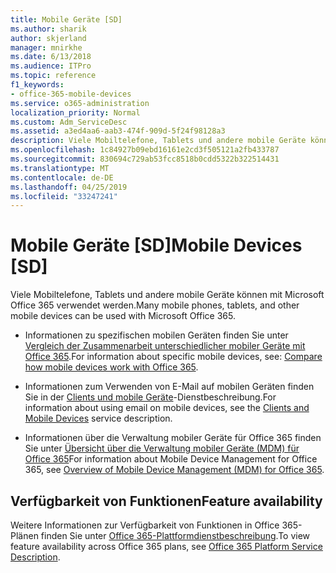 ```yaml
---
title: Mobile Geräte [SD]
ms.author: sharik
author: skjerland
manager: mnirkhe
ms.date: 6/13/2018
ms.audience: ITPro
ms.topic: reference
f1_keywords:
- office-365-mobile-devices
ms.service: o365-administration
localization_priority: Normal
ms.custom: Adm_ServiceDesc
ms.assetid: a3ed4aa6-aab3-474f-909d-5f24f98128a3
description: Viele Mobiltelefone, Tablets und andere mobile Geräte können mit Microsoft Office 365 verwendet werden.
ms.openlocfilehash: 1c84927b09ebd16161e2cd3f505121a2fb433787
ms.sourcegitcommit: 830694c729ab53fcc8518b0cdd5322b322514431
ms.translationtype: MT
ms.contentlocale: de-DE
ms.lasthandoff: 04/25/2019
ms.locfileid: "33247241"
---
```

# <a name="mobile-devices-sd"></a><span data-ttu-id="ea1d7-103">Mobile Geräte [SD]</span><span class="sxs-lookup"><span data-stu-id="ea1d7-103">Mobile Devices [SD]</span></span>

<span data-ttu-id="ea1d7-104">Viele Mobiltelefone, Tablets und andere mobile Geräte können mit Microsoft Office 365 verwendet werden.</span><span class="sxs-lookup"><span data-stu-id="ea1d7-104">Many mobile phones, tablets, and other mobile devices can be used with Microsoft Office 365.</span></span> 
  
- <span data-ttu-id="ea1d7-105">Informationen zu spezifischen mobilen Geräten finden Sie unter [Vergleich der Zusammenarbeit unterschiedlicher mobiler Geräte mit Office 365](https://go.microsoft.com/fwlink/p/?LinkId=282337).</span><span class="sxs-lookup"><span data-stu-id="ea1d7-105">For information about specific mobile devices, see: [Compare how mobile devices work with Office 365](https://go.microsoft.com/fwlink/p/?LinkId=282337).</span></span>
    
- <span data-ttu-id="ea1d7-106">Informationen zum Verwenden von E-Mail auf mobilen Geräten finden Sie in der [Clients und mobile Geräte](../exchange-online-service-description/clients-and-mobile-devices.md)-Dienstbeschreibung.</span><span class="sxs-lookup"><span data-stu-id="ea1d7-106">For information about using email on mobile devices, see the [Clients and Mobile Devices](../exchange-online-service-description/clients-and-mobile-devices.md) service description.</span></span> 
    
- <span data-ttu-id="ea1d7-107">Informationen über die Verwaltung mobiler Geräte für Office 365 finden Sie unter [Übersicht über die Verwaltung mobiler Geräte (MDM) für Office 365](https://go.microsoft.com/fwlink/?linkid=808602)</span><span class="sxs-lookup"><span data-stu-id="ea1d7-107">For information about Mobile Device Management for Office 365, see [Overview of Mobile Device Management (MDM) for Office 365](https://go.microsoft.com/fwlink/?linkid=808602).</span></span>
    
## <a name="feature-availability"></a><span data-ttu-id="ea1d7-108">Verfügbarkeit von Funktionen</span><span class="sxs-lookup"><span data-stu-id="ea1d7-108">Feature availability</span></span>

<span data-ttu-id="ea1d7-109">Weitere Informationen zur Verfügbarkeit von Funktionen in Office 365-Plänen finden Sie unter [Office 365-Plattformdienstbeschreibung](https://technet.microsoft.com/en-us/library/office-365-platform-service-description.aspx).</span><span class="sxs-lookup"><span data-stu-id="ea1d7-109">To view feature availability across Office 365 plans, see [Office 365 Platform Service Description](https://technet.microsoft.com/en-us/library/office-365-platform-service-description.aspx).</span></span>
  

